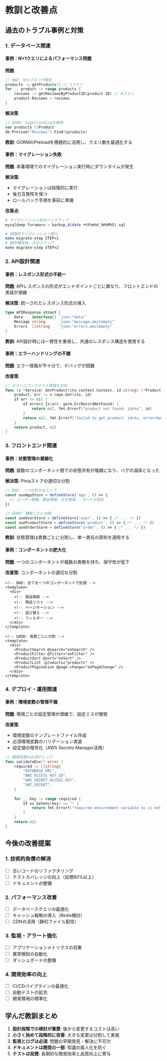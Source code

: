 # 教訓と改善点

## 過去のトラブル事例と対策

### 1. データベース関連

#### 事例：N+1クエリによるパフォーマンス問題
**問題**
```go
// BAD: N+1クエリが発生
products := getProducts() // 1クエリ
for _, product := range products {
    reviews := getReviewsByProductID(product.ID) // Nクエリ
    product.Reviews = reviews
}
```

**解決策**
```go
// GOOD: EagerLoadingを使用
var products []Product
db.Preload("Reviews").Find(&products)
```

**教訓**: GORMのPreloadを積極的に活用し、クエリ数を最適化する

#### 事例：マイグレーション失敗
**問題**: 本番環境でのマイグレーション実行時にダウンタイムが発生

**解決策**:
- マイグレーションは段階的に実行
- 後方互換性を保つ
- ロールバック手順を事前に準備

**改善点**:
```bash
# マイグレーション前のバックアップ
mysqldump furumaru > backup_$(date +%Y%m%d_%H%M%S).sql

# 段階的マイグレーション実行
make migrate-step STEP=1
# 動作確認後、次のステップ
make migrate-step STEP=2
```

### 2. API設計関連

#### 事例：レスポンス形式の不統一
**問題**: APIレスポンスの形式がエンドポイントごとに異なり、フロントエンドの実装が煩雑

**解決策**: 統一されたレスポンス形式の導入
```go
type APIResponse struct {
    Data    interface{} `json:"data"`
    Message string      `json:"message,omitempty"`
    Errors  []string    `json:"errors,omitempty"`
}
```

**教訓**: API設計時には一貫性を重視し、共通のレスポンス構造を使用する

#### 事例：エラーハンドリングの不備
**問題**: エラー情報が不十分で、デバッグが困難

**改善策**:
```go
// エラーにコンテキスト情報を付加
func (s *Service) GetProduct(ctx context.Context, id string) (*Product, error) {
    product, err := s.repo.Get(ctx, id)
    if err != nil {
        if errors.Is(err, gorm.ErrRecordNotFound) {
            return nil, fmt.Errorf("product not found: id=%s", id)
        }
        return nil, fmt.Errorf("failed to get product: id=%s, error=%w", id, err)
    }
    return product, nil
}
```

### 3. フロントエンド関連

#### 事例：状態管理の複雑化
**問題**: 複数のコンポーネント間での状態共有が複雑になり、バグの温床となった

**解決策**: Piniaストアの適切な分割
```typescript
// BAD: 一つの巨大なストア
const useAppStore = defineStore('app', () => {
  // ユーザー情報、商品情報、注文情報...すべてが混在
})

// GOOD: 機能ごとに分割
const useUserStore = defineStore('user', () => { /* ... */ })
const useProductStore = defineStore('product', () => { /* ... */ })
const useOrderStore = defineStore('order', () => { /* ... */ })
```

**教訓**: 状態管理は責務ごとに分割し、単一責任の原則を適用する

#### 事例：コンポーネントの肥大化
**問題**: 一つのコンポーネントが複数の責務を持ち、保守性が低下

**改善策**: コンポーネントの適切な分割
```vue
<!-- BAD: 全てを一つのコンポーネントで処理 -->
<template>
  <div>
    <!-- 商品検索 -->
    <!-- 商品リスト -->
    <!-- ページネーション -->
    <!-- 並び替え -->
    <!-- フィルター -->
  </div>
</template>

<!-- GOOD: 責務ごとに分割 -->
<template>
  <div>
    <ProductSearch @search="onSearch" />
    <ProductFilter @filter="onFilter" />
    <ProductSort @sort="onSort" />
    <ProductList :products="products" />
    <ProductPagination @page-change="onPageChange" />
  </div>
</template>
```

### 4. デプロイ・運用関連

#### 事例：環境変数の管理不備
**問題**: 環境ごとの設定管理が煩雑で、設定ミスが頻発

**改善策**:
- 環境変数のテンプレートファイル作成
- 必須環境変数のバリデーション実装
- 設定値の暗号化（AWS Secrets Manager活用）

```go
// 環境変数の必須チェック
func validateEnv() error {
    required := []string{
        "DATABASE_URL",
        "AWS_ACCESS_KEY_ID",
        "AWS_SECRET_ACCESS_KEY",
        "JWT_SECRET",
    }
    
    for _, key := range required {
        if os.Getenv(key) == "" {
            return fmt.Errorf("required environment variable %s is not set", key)
        }
    }
    return nil
}
```

## 今後の改善提案

### 1. 技術的負債の解消
- [ ] 古いコードのリファクタリング
- [ ] テストカバレッジの向上（目標80%以上）
- [ ] ドキュメントの整備

### 2. パフォーマンス改善
- [ ] データベースクエリの最適化
- [ ] キャッシュ戦略の導入（Redis検討）
- [ ] CDNの活用（静的ファイル配信）

### 3. 監視・アラート強化
- [ ] アプリケーションメトリクスの収集
- [ ] 異常検知の自動化
- [ ] ダッシュボードの整備

### 4. 開発効率の向上
- [ ] CI/CDパイプラインの最適化
- [ ] 自動テストの拡充
- [ ] 開発環境の標準化

## 学んだ教訓まとめ

1. **設計段階での検討が重要**: 後から変更するコストは高い
2. **小さく始めて段階的に改善**: 大きな変更は分割して実施
3. **監視とログは必須**: 問題の早期発見・解決に不可欠
4. **ドキュメントは開発の一部**: 知識の属人化を防ぐ
5. **テストは投資**: 長期的な開発効率と品質向上に寄与